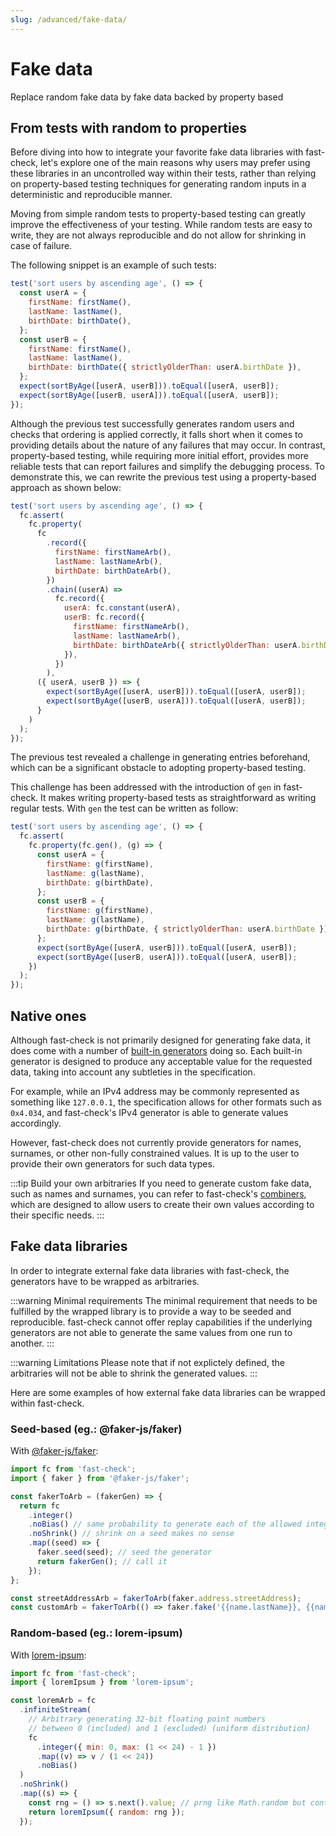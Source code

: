 ```yaml
---
slug: /advanced/fake-data/
---
```


# Fake data

Replace random fake data by fake data backed by property based

## From tests with random to properties

Before diving into how to integrate your favorite fake data libraries with fast-check, let's explore one of the main reasons why users may prefer using these libraries in an uncontrolled way within their tests, rather than relying on property-based testing techniques for generating random inputs in a deterministic and reproducible manner.

Moving from simple random tests to property-based testing can greatly improve the effectiveness of your testing. While random tests are easy to write, they are not always reproducible and do not allow for shrinking in case of failure.

The following snippet is an example of such tests:

```js
test('sort users by ascending age', () => {
  const userA = {
    firstName: firstName(),
    lastName: lastName(),
    birthDate: birthDate(),
  };
  const userB = {
    firstName: firstName(),
    lastName: lastName(),
    birthDate: birthDate({ strictlyOlderThan: userA.birthDate }),
  };
  expect(sortByAge([userA, userB])).toEqual([userA, userB]);
  expect(sortByAge([userB, userA])).toEqual([userA, userB]);
});
```

Although the previous test successfully generates random users and checks that ordering is applied correctly, it falls short when it comes to providing details about the nature of any failures that may occur. In contrast, property-based testing, while requiring more initial effort, provides more reliable tests that can report failures and simplify the debugging process. To demonstrate this, we can rewrite the previous test using a property-based approach as shown below:

```js
test('sort users by ascending age', () => {
  fc.assert(
    fc.property(
      fc
        .record({
          firstName: firstNameArb(),
          lastName: lastNameArb(),
          birthDate: birthDateArb(),
        })
        .chain((userA) =>
          fc.record({
            userA: fc.constant(userA),
            userB: fc.record({
              firstName: firstNameArb(),
              lastName: lastNameArb(),
              birthDate: birthDateArb({ strictlyOlderThan: userA.birthDate }),
            }),
          })
        ),
      ({ userA, userB }) => {
        expect(sortByAge([userA, userB])).toEqual([userA, userB]);
        expect(sortByAge([userB, userA])).toEqual([userA, userB]);
      }
    )
  );
});
```

The previous test revealed a challenge in generating entries beforehand, which can be a significant obstacle to adopting property-based testing.

This challenge has been addressed with the introduction of `gen` in fast-check. It makes writing property-based tests as straightforward as writing regular tests. With `gen` the test can be written as follow:

```js
test('sort users by ascending age', () => {
  fc.assert(
    fc.property(fc.gen(), (g) => {
      const userA = {
        firstName: g(firstName),
        lastName: g(lastName),
        birthDate: g(birthDate),
      };
      const userB = {
        firstName: g(firstName),
        lastName: g(lastName),
        birthDate: g(birthDate, { strictlyOlderThan: userA.birthDate }),
      };
      expect(sortByAge([userA, userB])).toEqual([userA, userB]);
      expect(sortByAge([userB, userA])).toEqual([userA, userB]);
    })
  );
});
```

## Native ones

Although fast-check is not primarily designed for generating fake data, it does come with a number of [built-in generators](/docs/category/combiners/) doing so. Each built-in generator is designed to produce any acceptable value for the requested data, taking into account any subtleties in the specification.

For example, while an IPv4 address may be commonly represented as something like `127.0.0.1`, the specification allows for other formats such as `0x4.034`, and fast-check's IPv4 generator is able to generate values accordingly.

However, fast-check does not currently provide generators for names, surnames, or other non-fully constrained values. It is up to the user to provide their own generators for such data types.

:::tip Build your own arbitraries
If you need to generate custom fake data, such as names and surnames, you can refer to fast-check's [combiners](/docs/category/fake-data/), which are designed to allow users to create their own values according to their specific needs.
:::

## Fake data libraries

In order to integrate external fake data libraries with fast-check, the generators have to be wrapped as arbitraries.

:::warning Minimal requirements
The minimal requirement that needs to be fulfilled by the wrapped library is to provide a way to be seeded and reproducible. fast-check cannot offer replay capabilities if the underlying generators are not able to generate the same values from one run to another.
:::

:::warning Limitations
Please note that if not explictely defined, the arbitraries will not be able to shrink the generated values.
:::

Here are some examples of how external fake data libraries can be wrapped within fast-check.

### Seed-based (eg.: @faker-js/faker)

With [@faker-js/faker](https://www.npmjs.com/package/@faker-js/faker):

```js
import fc from 'fast-check';
import { faker } from '@faker-js/faker';

const fakerToArb = (fakerGen) => {
  return fc
    .integer()
    .noBias() // same probability to generate each of the allowed integers
    .noShrink() // shrink on a seed makes no sense
    .map((seed) => {
      faker.seed(seed); // seed the generator
      return fakerGen(); // call it
    });
};

const streetAddressArb = fakerToArb(faker.address.streetAddress);
const customArb = fakerToArb(() => faker.fake('{{name.lastName}}, {{name.firstName}} {{name.suffix}}'));
```

### Random-based (eg.: lorem-ipsum)

With [lorem-ipsum](https://www.npmjs.com/package/lorem-ipsum):

```js
import fc from 'fast-check';
import { loremIpsum } from 'lorem-ipsum';

const loremArb = fc
  .infiniteStream(
    // Arbitrary generating 32-bit floating point numbers
    // between 0 (included) and 1 (excluded) (uniform distribution)
    fc
      .integer({ min: 0, max: (1 << 24) - 1 })
      .map((v) => v / (1 << 24))
      .noBias()
  )
  .noShrink()
  .map((s) => {
    const rng = () => s.next().value; // prng like Math.random but controlled by fast-check
    return loremIpsum({ random: rng });
  });
```
